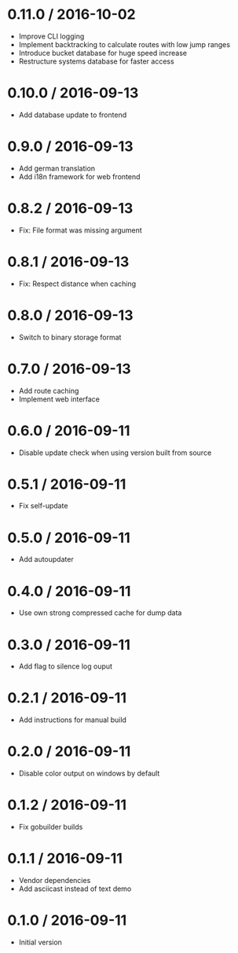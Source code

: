 # 0.11.0 / 2016-10-02

  * Improve CLI logging
  * Implement backtracking to calculate routes with low jump ranges
  * Introduce bucket database for huge speed increase
  * Restructure systems database for faster access

# 0.10.0 / 2016-09-13

  * Add database update to frontend

# 0.9.0 / 2016-09-13

  * Add german translation
  * Add i18n framework for web frontend

# 0.8.2 / 2016-09-13

  * Fix: File format was missing argument

# 0.8.1 / 2016-09-13

  * Fix: Respect distance when caching

# 0.8.0 / 2016-09-13

  * Switch to binary storage format

# 0.7.0 / 2016-09-13

  * Add route caching
  * Implement web interface

# 0.6.0 / 2016-09-11

  * Disable update check when using version built from source

# 0.5.1 / 2016-09-11

  * Fix self-update

# 0.5.0 / 2016-09-11

  * Add autoupdater

# 0.4.0 / 2016-09-11

  * Use own strong compressed cache for dump data

# 0.3.0 / 2016-09-11

  * Add flag to silence log ouput

# 0.2.1 / 2016-09-11

  * Add instructions for manual build

# 0.2.0 / 2016-09-11

  * Disable color output on windows by default

# 0.1.2 / 2016-09-11

  * Fix gobuilder builds

# 0.1.1 / 2016-09-11

  * Vendor dependencies
  * Add asciicast instead of text demo

# 0.1.0 / 2016-09-11

  * Initial version
